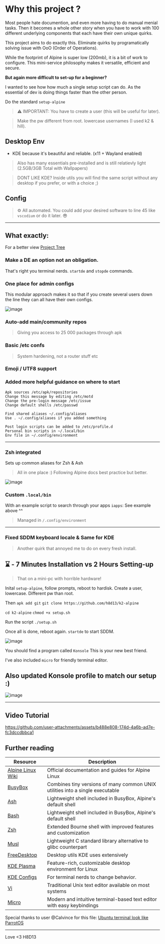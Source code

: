 # Why this project ? 

Most people hate documention, and even more having to do manual menial tasks. 
Then it becomes a whole other story when you have to work with 100 different underlying components that each have their own unique quirks.

This project aims to do exactly this. Eliminate quirks by programatically solving issue with OoO (Order of Operations). 

While the footprint of Alpine is super low (200mb), it is a bit of work to configure. 
This mini-service philosophy makes it versatile, efficient and secure. 

**But again more difficult to set-up for a beginner?**

I wanted to see how how much a single setup script can do. As the essential of dev is doing things faster than the other person.

Do the standard `setup-alpine` 
> ⚠️ IMPORTANT: You have to create a user (this will be useful for later).

> Make the pw different from root. lowercase usernames (I used k2 & hill).

## Desktop Env 

- KDE because it's beautiful and reliable. (x11 + Wayland enabled)
> Also has many essentials pre-installed and is still relatievly light (2.5GB/3GB Total with Wallpapers)

> DONT LIKE KDE? Inside utils you will find the same script without any desktop if you prefer, or with a choice ;)

## Config 
> ⚙ All automated. You could add your desired software to line 45 like `vscodium` or do it later. 😎

---

## What exactly: 

For a better view [Project Tree](https://github.com/h8d13/k2-alpine/blob/master/utils/tests/TreeStruc.md)

### Make a DE an option not an obligation. 

That's right you terminal nerds. 
`startde` and `stopde` commands.

### One place for admin configs
This modular approach makes it so that if you create several users down the line they can all have their own configs. 

![image](https://github.com/user-attachments/assets/1ae70597-2560-431e-9cdc-1368f1826173)

### Auto-add main/community repos
> Giving you access to 25 000 packages through apk 

### Basic /etc confs 
> System hardening, not a router stuff etc

### Emoji / UTF8 support
### Added more helpful guidance on where to start
```
Apk sources /etc/apk/repositories
Change this message by editing /etc/motd
Change the pre-login message /etc/issue
Change default shells /etc/passwd

Find shared aliases ~/.config/aliases
Use . ~/.config/aliases if you added something

Post login scripts can be added to /etc/profile.d
Personal bin scripts in ~/.local/bin
Env file in ~/.config/environment 
```

----
### Zsh integrated
Sets up common aliases for Zsh & Ash 
> All in one place :) Following Alpine docs best practice but better.

![image](https://github.com/user-attachments/assets/f68f8c19-7b45-4af9-9c10-03a321f599c4)

### Custom `.local/bin`
With an example script to search through your apps `iapps`: See example above ^^ 
> Managed in `/.config/environment`

---
### Fixed SDDM keyboard locale & Same for KDE 
> Another quirk that annoyed me to do on every fresh install. 

## ⌛ - 7 Minutes Installation vs 2 Hours Setting-up
> That on a mini-pc with horrible hardware!

Inital `setup-alpine`, follow prompts, reboot to hardisk. 
 Create a user, lowercase. Different pw than root. 
 
Then `apk add git`
`git clone https://github.com/h8d13/k2-alpine`

`cd k2-alpine`
`chmod +x setup.sh`

Run the script `./setup.sh`

Once all is done, reboot again. `startde` to start SDDM. 

![image](https://github.com/user-attachments/assets/c7dda33b-de38-435a-ac47-f29630c5205a)

You should find a program called `Konsole` This is your new best friend. 

I've also included `micro` for friendly terminal editor. 

## Also updated Konsole profile to match our setup :) 

![image](https://github.com/user-attachments/assets/4538fc89-a0b0-4feb-9a02-0279dfc6109f)

----

## Video Tutorial

https://github.com/user-attachments/assets/b488e808-174d-4a6b-ad7e-fc3dccdbbca1

## Further reading

| Resource | Description |
|----------|-------------|
| [Alpine Linux Wiki](https://wiki.alpinelinux.org/wiki/Main_Page) | Official documentation and guides for Alpine Linux |
| [BusyBox](https://www.busybox.net/) | Combines tiny versions of many common UNIX utilities into a single executable |
| [Ash](https://linux.die.net/man/1/ash) | Lightweight shell included in BusyBox, Alpine's default shell |
| [Bash](https://www.gnu.org/software/bash/manual/bash.html) | Lightweight shell included in BusyBox, Alpine's default shell |
| [Zsh](https://github.com/zsh-users/zsh) | Extended Bourne shell with improved features and customization |
| [Musl](https://musl.libc.org/) | Lightweight C standard library alternative to glibc counterpart |
| [FreeDesktop](https://gitlab.freedesktop.org) | Desktop utils KDE uses extensively  |
| [KDE Plasma](https://kde.org/plasma-desktop/) | Feature-rich, customizable desktop environment for Linux |
| [KDE Configs](https://github.com/shalva97/kde-configuration-files) | For terminal nerds to change behavior. |
| [Vi](https://docs.rockylinux.org/books/admin_guide/05-vi/) | Traditional Unix text editor available on most systems |
| [Micro](https://github.com/zyedidia/micro) | Modern and intuitive terminal-based text editor with easy keybindings |


Special thanks to user @Calvince for this file:
[Ubuntu terminal look like ParrotOS](https://gist.github.com/calvince/b4f1a321369ade869789d99a2604670f)

---
Love <3 H8D13
